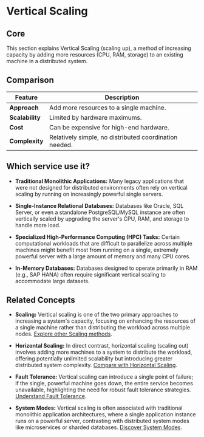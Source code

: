 # Vertical Scaling

## Core

This section explains Vertical Scaling (scaling up), a method of increasing capacity by adding more resources (CPU, RAM, storage) to an existing machine in a distributed system.

## Comparison

| Feature | Description |
|---|---|
| **Approach** | Add more resources to a single machine. |
| **Scalability** | Limited by hardware maximums. |
| **Cost** | Can be expensive for high-end hardware. |
| **Complexity** | Relatively simple, no distributed coordination needed. |

## Which service use it?



-   **Traditional Monolithic Applications:** Many legacy applications that were not designed for distributed environments often rely on vertical scaling by running on increasingly powerful single servers.

-   **Single-Instance Relational Databases:** Databases like Oracle, SQL Server, or even a standalone PostgreSQL/MySQL instance are often vertically scaled by upgrading the server's CPU, RAM, and storage to handle more load.

-   **Specialized High-Performance Computing (HPC) Tasks:** Certain computational workloads that are difficult to parallelize across multiple machines might benefit most from running on a single, extremely powerful server with a large amount of memory and many CPU cores.

-   **In-Memory Databases:** Databases designed to operate primarily in RAM (e.g., SAP HANA) often require significant vertical scaling to accommodate large datasets.

## Related Concepts

-   **Scaling:** Vertical scaling is one of the two primary approaches to increasing a system's capacity, focusing on enhancing the resources of a single machine rather than distributing the workload across multiple nodes. [Explore other Scaling methods](../README.md).

-   **Horizontal Scaling:** In direct contrast, horizontal scaling (scaling out) involves adding more machines to a system to distribute the workload, offering potentially unlimited scalability but introducing greater distributed system complexity. [Compare with Horizontal Scaling](../horizontal/README.md).

-   **Fault Tolerance:** Vertical scaling can introduce a single point of failure; if the single, powerful machine goes down, the entire service becomes unavailable, highlighting the need for robust fault tolerance strategies. [Understand Fault Tolerance](../../fault-tolerance/README.md).

-   **System Modes:** Vertical scaling is often associated with traditional monolithic application architectures, where a single application instance runs on a powerful server, contrasting with distributed system modes like microservices or sharded databases. [Discover System Modes](../../system-mode/README.md).

